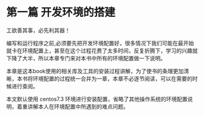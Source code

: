 # 第一篇 开发环境的搭建

工欲善其事，必先利其器！

编写和运行程序之前,必须要先把开发环境配置好，很多情况下我们可能在最开始就卡在环境配置上，甚至在这个过程花费了太多时间，反复折腾下，学习的兴趣就下降了大半，所以本章专门来对本书中所有的环境配置做一下说明。

本章是这本book使用的相关库及工具的安装过程讲解，为了使书的条理更加清晰，本书将环境配置的过程统一合并为一章，本章不必逐节阅读，可以在需要的时候进行查阅。

本文默认使用 centos7.3 环境进行安装配置，省略了其他操作系统的环境配置说明，着重讲解本人在环境配置中所遇到的难点问题。
